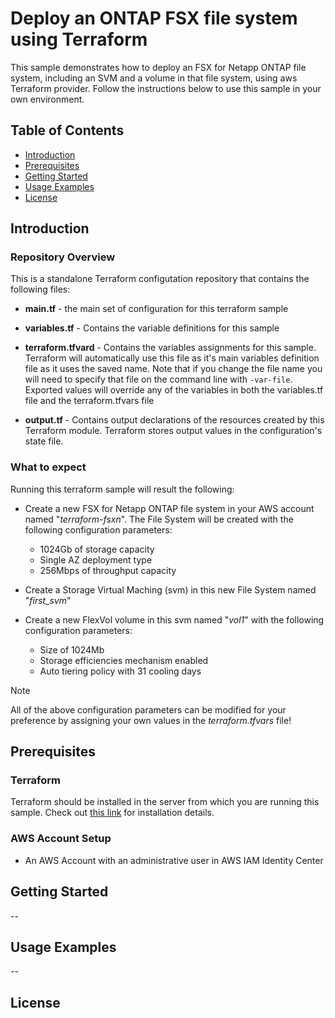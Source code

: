# Deploy an ONTAP FSX file system using Terraform
This sample demonstrates how to deploy an FSX for Netapp ONTAP file system, including an SVM and a volume in that file system, using aws Terraform provider. 
Follow the instructions below to use this sample in your own environment.

## Table of Contents
* [Introduction](#introduction)
* [Prerequisites](#prerequisites)
* [Getting Started](#getting-started)
* [Usage Examples](#usage-examples)
* [License](#license)

## Introduction
### Repository Overview
This is a standalone Terraform configutation repository that contains the following files:
* **main.tf** - the main set of configuration for this terraform sample

* **variables.tf** - Contains the variable definitions for this sample

* **terraform.tfvard** - Contains the variables assignments for this sample. Terraform will automatically use this file as it's main variables definition file as it uses the saved name. Note that if you change the file name you will need to specify that file on the command line with `-var-file`.
Exported values will override any of the variables in both the variables.tf file and the terraform.tfvars file

* **output.tf** - Contains output declarations of the resources created by this Terraform module. Terraform stores output values in the configuration's state file.

### What to expect

Running this terraform sample will result the following:
* Create a new FSX for Netapp ONTAP file system in your AWS account named "_terraform-fsxn_". The File System will be created with the following configuration parameters:
    * 1024Gb of storage capacity
    * Single AZ deployment type
    * 256Mbps of throughput capacity 

* Create a Storage Virtual Maching (svm) in this new File System named "_first_svm_"
* Create a new FlexVol volume in this svm named "_vol1_" with the following configuration parameters:
    * Size of 1024Mb
    * Storage efficiencies mechanism enabled
    * Auto tiering policy with 31 cooling days

> [!NOTE]
> All of the above configuration parameters can be modified for your preference by assigning your own values in the _terraform.tfvars_ file! 

## Prerequisites

### Terraform

Terraform should be installed in the server from which you are running this sample. Check out [this link](https://developer.hashicorp.com/terraform/tutorials/aws-get-started/install-cli) for installation details. 

### AWS Account Setup

* An AWS Account with an administrative user in AWS IAM Identity Center



## Getting Started
--

## Usage Examples
--

## License